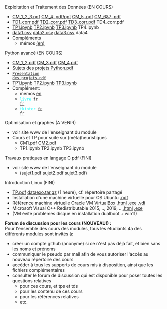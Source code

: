 Exploitation et Traitement des Données (EN COURS) <br>
- [CM_1_2_3.pdf](https://github.com/rpriam/cours4a/blob/main/AnalyseDesDonnees_CM_1_2_3.pdf.zip) [CM_4 .pdf/ppt](AnalyseDesDonnees_CM_4.zip) [CM_5 .pdf](AnalyseDesDonnees_CM_5.pdf.zip) [CM_6&7 .pdf](AnalyseDesDonnees_CM_6et7.pdf.zip) <br>
- [TD1_corr.pdf](https://github.com/rpriam/cours4a/blob/main/TD1_AD_correction.pdf.zip) [TD2_corr.pdf](https://github.com/rpriam/cours4a/blob/main/TD2_AD_correction.pdf.zip) [TD3_corr.pdf](https://github.com/rpriam/cours4a/blob/main/TD3_AD_correction.pdf.zip)  TD4_corr.pdf <br>
- [TP1.ipynb](https://github.com/rpriam/cours4a/blob/main/TP1_AD_correction.ipynb.zip) [TP2.ipynb](https://github.com/rpriam/cours4a/blob/main/TP2_AD_correction.ipynb.zip) [TP3.ipynb](https://github.com/rpriam/cours4a/blob/main/TP3_AD.ipynb.zip) TP4.ipynb  <br>
- [data1.csv](https://github.com/rpriam/cours4a/blob/main/data_tp1.csv) [data2.csv](https://github.com/rpriam/cours4a/raw/main/data_tp2_bis.csv) [data3.csv](https://github.com/rpriam/cours4a/blob/main/data_tp3.csv) data4 <br>
- Compléments <br>
    - mémos [(en)](https://github.com/rpriam/cours4a/blob/main/memostat/cheatsheet_statistics.pdf)

Python avancé (EN COURS) <br>
- [CM_1_2.pdf](https://github.com/rpriam/cours4a/blob/main/Introduction_python.pdf.zip) [CM_3.pdf](https://github.com/rpriam/cours4a/raw/main/Introduction_python_3.pdf.zip) [CM_4.pdf](https://github.com/rpriam/cours4a/raw/main/Introduction_python_4.pdf.zip) <br>
- [Sujets des projets Python.pdf](https://github.com/rpriam/cours4a/blob/main/projets_python.pdf.zip) <br>
- <code style="color : cyan">[Présentation des projets.pdf](https://github.com/rpriam/cours4a/raw/main/projets_python_finalisation.pdf.zip)</code>
- [TP1.ipynb](https://github.com/rpriam/cours4a/raw/main/TP1_PPLI.zip) [TP2.ipynb](https://github.com/rpriam/cours4a/raw/main/TP2_PPLI.zip) [TP3.ipynb](https://github.com/rpriam/cours4a/raw/main/TP3_PPLI.zip)
- Complément:
    - memos [en](https://github.com/rpriam/cours4a/tree/main/memopython)
    - <code style="color : cyan">livre [fr](https://github.com/rpriam/cours4a/blob/main/memopython/apprendre_python3_5.pdf) [fr](https://github.com/rpriam/cours4a/blob/main/memopython/cours_python.pdf) </code>
    - <code style="color : cyan">tkinter [fr](https://github.com/rpriam/cours4a/blob/main/memopython/documentation_tkinter.pdf)  [fr](https://github.com/rpriam/cours4a/blob/main/memopython/les_bases_d_un_interface_graphique_avec_tkinter.pdf)</code>

Optimisation et graphes (A VENIR) <br>
- voir site www de l'enseignant du module <br>
- Cours et TP pour suite sur (méta)heuristiques
    - CM1.pdf CM2.pdf <br>
    - TP1.ipynb TP2.ipynb TP3.ipynb

Travaux pratiques en langage C pdf (FINI) <br>
- voir site www de l'enseignant du module <br>
  - (sujet1.pdf sujet2.pdf sujet3.pdf)

Introduction Linux (FINI) <br>
- [TP.pdf](https://github.com/rpriam/cours4a/raw/main/linux/tp_linux.pdf.zip) [dataexo.tar.gz](https://github.com/rpriam/cours4a/raw/main/linux/dataexo.tar.gz) (1 heure), cf. répertoire partagé
- Installation d'une machine virtuelle pour OS Ubuntu [.pdf](https://github.com/rpriam/cours4a/blob/main/linux/Installation_machine_virtuelle_linux.pdf)
- Référence machine virtuelle Oracle VM VirtualBox
             [.html](https://www.virtualbox.org/) 
             [.exe](https://download.virtualbox.org/virtualbox/7.0.14/VirtualBox-7.0.14-161095-Win.exe) 
             [.vdi](https://sourceforge.net/projects/osboxes/files/v/vb/55-U-u/23.04/64bit.7z/download)
- Microsoft Visual C++ Redistributable 2015, .., 2019, .. [.html](https://learn.microsoft.com/fr-fr/cpp/windows/latest-supported-vc-redist?view=msvc-170) 
                                            [.exe](https://aka.ms/vs/17/release/vc_redist.x64.exe)
- (VM évite problèmes disque en installation dualboot + win11)

**Forum de discussion pour les cours (NOUVEAU!) :**<br>
Pour l'ensemble des cours des modules, tous les étudiants 4a des différents modules sont invités à:
- créer un compte github (anonyme) si ce n'est pas déjà fait, et bien sans les noms et prénoms
- communiquer le pseudo par mail afin de vous autoriser l'accès au nouveau répertoire des cours
- accéder à tous les supports de cours mis à disposition, ainsi que les fichiers complémentaires
- consulter le forum de discussion qui est disponible pour poser toutes les questions relatives
    -  pour ces cours, et tps et tds
    -  pour les contenu de ces cours
    -  pour les références relatives
    -  etc.


